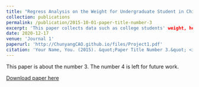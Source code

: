 ```yaml
---
title: "Regress Analysis on the Weight for Undergraduate Student in China"
collection: publications
permalink: /publication/2015-10-01-paper-title-number-3
excerpt: 'This paper collects data such as college students' weight, height and sleep hours, then introduces BMI and other ratios to find the optimal multiple regression model to predict college students' weight.'
date: 2020-12-17
venue: 'Journal 1'
paperurl: 'http://ChunyangCAO.github.io/files/Project1.pdf'
citation: 'Your Name, You. (2015). &quot;Paper Title Number 3.&quot; <i>Journal 1</i>. 1(3).'
---
```

This paper is about the number 3. The number 4 is left for future work.

[Download paper here](http://ChunyangCAO.github.io/files/Project1.pdf)

